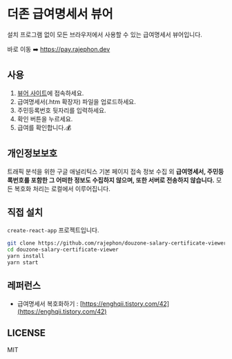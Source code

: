 # 더존 급여명세서 뷰어

설치 프로그램 없이 모든 브라우저에서 사용할 수 있는 급여명세서 뷰어입니다.

바로 이동 ➡️ https://pay.rajephon.dev

## 사용

1. [뷰어 사이트](https://pay.rajephon.dev)에 접속하세요.
2. 급여명세서(.htm 확장자) 파일을 업로드하세요.
3. 주민등록번호 뒷자리를 입력하세요.
4. 확인 버튼을 누르세요.
5. 급여를 확인합니다.💰

## 개인정보보호

트래픽 분석을 위한 구글 애널리틱스 기본 페이지 접속 정보 수집 외 **급여명세서, 주민등록번호를 포함한 그 어떠한 정보도 수집하지 않으며, 또한 서버로 전송하지 않습니다.** 모든 복호화 처리는 로컬에서 이루어집니다.

## 직접 설치

`create-react-app` 프로젝트입니다.

```bash
git clone https://github.com/rajephon/douzone-salary-certificate-viewer.git
cd douzone-salary-certificate-viewer
yarn install
yarn start
```

## 레퍼런스

- 급여명세서 복호화하기 : [https://enghqii.tistory.com/42](https://enghqii.tistory.com/42)

## LICENSE

MIT
